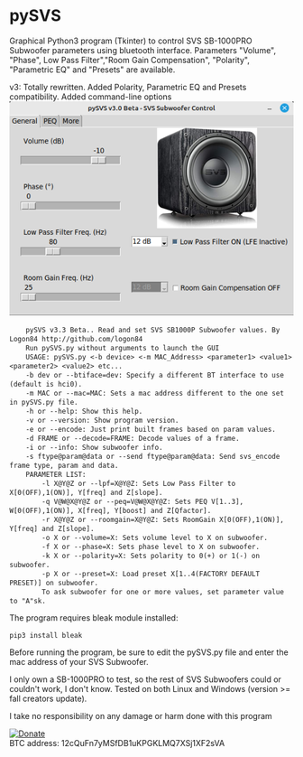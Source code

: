 # pySVS

Graphical Python3 program (Tkinter) to control SVS SB-1000PRO Subwoofer parameters using bluetooth interface. Parameters "Volume", "Phase", Low Pass Filter","Room Gain Compensation", "Polarity", "Parametric EQ" and "Presets" are available.
  
v3: Totally rewritten. Added Polarity, Parametric EQ and Presets compatibility. Added command-line options
![GitHub Logo](https://raw.githubusercontent.com/logon84/pySVS/main/pic.png)  
  
```
    pySVS v3.3 Beta.. Read and set SVS SB1000P Subwoofer values. By Logon84 http://github.com/logon84
    Run pySVS.py without arguments to launch the GUI
    USAGE: pySVS.py <-b device> <-m MAC_Address> <parameter1> <value1> <parameter2> <value2> etc...
    -b dev or --btiface=dev: Specify a different BT interface to use (default is hci0).
    -m MAC or --mac=MAC: Sets a mac address different to the one set in pySVS.py file.
    -h or --help: Show this help.
    -v or --version: Show program version.
    -e or --encode: Just print built frames based on param values.
    -d FRAME or --decode=FRAME: Decode values of a frame.
    -i or --info: Show subwoofer info.
    -s ftype@param@data or --send ftype@param@data: Send svs_encode frame type, param and data.
    PARAMETER LIST:
    	-l X@Y@Z or --lpf=X@Y@Z: Sets Low Pass Filter to X[0(OFF),1(ON)], Y[freq] and Z[slope].
    	-q V@W@X@Y@Z or --peq=V@W@X@Y@Z: Sets PEQ V[1..3], W[0(OFF),1(ON)], X[freq], Y[boost] and Z[Qfactor].
    	-r X@Y@Z or --roomgain=X@Y@Z: Sets RoomGain X[0(OFF),1(ON)], Y[freq] and Z[slope].
    	-o X or --volume=X: Sets volume level to X on subwoofer.
    	-f X or --phase=X: Sets phase level to X on subwoofer.
    	-k X or --polarity=X: Sets polarity to 0(+) or 1(-) on subwoofer.
    	-p X or --preset=X: Load preset X[1..4(FACTORY DEFAULT PRESET)] on subwoofer.
    	To ask subwoofer for one or more values, set parameter value to "A"sk.
```
  
The program requires bleak module installed:  
```
pip3 install bleak
```

Before running the program, be sure to edit the pySVS.py file and enter the mac address of your SVS Subwoofer.

I only own a SB-1000PRO to test, so the rest of SVS Subwoofers could or couldn't work, I don't know. Tested on both Linux and Windows (version >= fall creators update).  
  
I take no responsibility on any damage or harm done with this program

[![Donate](https://www.paypalobjects.com/es_ES/ES/i/btn/btn_donateCC_LG.gif)](https://www.paypal.com/cgi-bin/webscr?cmd=_s-xclick&hosted_button_id=ER2LTNM5LZDTY)  
BTC address: 12cQuFn7yMSfDB1uKPGKLMQ7XSj1XF2sVA

